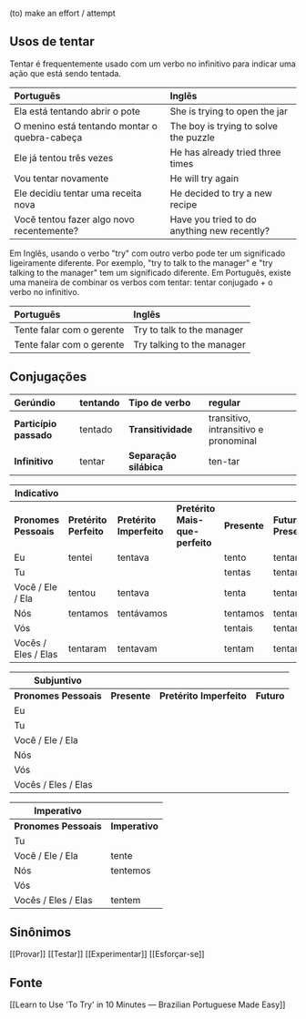 (to) make an effort / attempt
## Usos de tentar

Tentar é frequentemente usado com um verbo no infinitivo para indicar uma ação que está sendo tentada.

| Português                                     | Inglês                                      |
| :-------------------------------------------- | :------------------------------------------ |
| Ela está tentando abrir o pote                | She is trying to open the jar               |
| O menino está tentando montar o quebra-cabeça | The boy is trying to solve the puzzle       |
| Ele já tentou três vezes                      | He has already tried three times            |
| Vou tentar novamente                          | He will try again                           |
| Ele decidiu tentar uma receita nova           | He decided to try a new recipe              |
| Você tentou fazer algo novo recentemente?     | Have you tried to do anything new recently? |

Em Inglês, usando o verbo "try" com outro verbo pode ter um significado ligeiramente diferente. Por exemplo, "try to talk to the manager" e "try talking to the manager" tem um significado diferente. Em Português, existe uma maneira de combinar os verbos com tentar: tentar conjugado + o verbo no infinitivo. 

| Português                 | Inglês                     |
| :------------------------ | :------------------------- |
| Tente falar com o gerente | Try to talk to the manager |
| Tente falar com o gerente | Try talking to the manager |

## Conjugações

| Gerúndio               | tentando | Tipo de verbo          | regular                               |
| :--------------------- | :------- | :--------------------- | :------------------------------------ |
| **Particípio passado** | tentado  | **Transitividade**     | transitivo, intransitivo e pronominal |
| **Infinitivo**         | tentar   | **Separação silábica** | ten-tar                               |

| Indicativo            |                        |                          |                                 |              |                        |                         |
| --------------------- | :--------------------- | :----------------------- | :------------------------------ | :----------- | :--------------------- | :---------------------- |
| **Pronomes Pessoais** | **Pretérito Perfeito** | **Pretérito Imperfeito** | **Pretérito Mais-que-perfeito** | **Presente** | **Futuro do Presente** | **Futuro do Pretérito** |
| Eu                    | tentei                 | tentava                  |                                 | tento        | tentarei               | tentaria                |
| Tu                    |                        |                          |                                 | tentas       | tentarás               |                         |
| Você / Ele / Ela      | tentou                 | tentava                  |                                 | tenta        | tentará                | tentaria                |
| Nós                   | tentamos               | tentávamos               |                                 | tentamos     | tentaremos             | tentaríamos             |
| Vós                   |                        |                          |                                 | tentais      | tentareis              |                         |
| Vocês / Eles / Elas   | tentaram               | tentavam                 |                                 | tentam       | tentarão               | tentariam               |

| Subjuntivo            |              |                          |            |
| --------------------- | ------------ | ------------------------ | ---------- |
| **Pronomes Pessoais** | **Presente** | **Pretérito Imperfeito** | **Futuro** |
| Eu                    |              |                          |            |
| Tu                    |              |                          |            |
| Você / Ele / Ela      |              |                          |            |
| Nós                   |              |                          |            |
| Vós                   |              |                          |            |
| Vocês / Eles / Elas   |              |                          |            |

| Imperativo            |                |
| --------------------- | -------------- |
| **Pronomes Pessoais** | **Imperativo** |
| Tu                    |                |
| Você / Ele / Ela      | tente          |
| Nós                   | tentemos       |
| Vós                   |                |
| Vocês / Eles / Elas   | tentem         |
## Sinônimos
[[Provar]] [[Testar]] [[Experimentar]] [[Esforçar-se]] 
## Fonte
[[Learn to Use 'To Try' in 10 Minutes — Brazilian Portuguese Made Easy]]